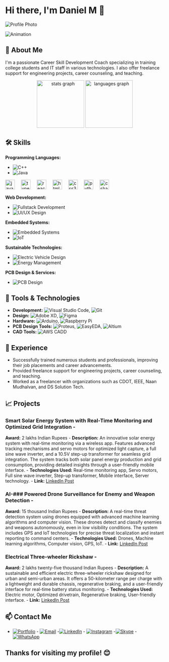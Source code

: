 # Hi there, I'm Daniel M 👋
![Profile Photo](https://drive.google.com/file/d/1RGOHpS9qLdDh_pm9COqBJwDvciFns7uA/view?usp=drive_link)

![Animation](https://media.giphy.com/media/3oEjI6SIIHBdRxXI40/giphy.gif)

## 🚀 About Me
I'm a passionate Career Skill Development Coach specializing in training college students and IT staff in various technologies. I also offer freelance support for engineering projects, career counseling, and teaching.

<div align="center">
  <img src="https://github-readme-stats.vercel.app/api?username=maurodesouza&hide_title=false&hide_rank=false&show_icons=true&include_all_commits=true&count_private=true&disable_animations=false&theme=dracula&locale=en&hide_border=false" height="150" alt="stats graph"  />
  <img src="https://github-readme-stats.vercel.app/api/top-langs?username=maurodesouza&locale=en&hide_title=false&layout=compact&card_width=320&langs_count=5&theme=dracula&hide_border=false" height="150" alt="languages graph"  />
</div>

## 🛠 Skills
**Programming Languages:**
- ![C++](https://img.shields.io/badge/C++-00599C?logo=cplusplus&logoColor=white)
- ![Java](https://img.shields.io/badge/Java-007396?logo=java&logoColor=white)

<div align="left">
  <img src="https://cdn.jsdelivr.net/gh/devicons/devicon/icons/javascript/javascript-original.svg" height="30" alt="javascript logo"  />
  <img width="12" />
  <img src="https://cdn.jsdelivr.net/gh/devicons/devicon/icons/typescript/typescript-original.svg" height="30" alt="typescript logo"  />
  <img width="12" />
  <img src="https://cdn.jsdelivr.net/gh/devicons/devicon/icons/react/react-original.svg" height="30" alt="react logo"  />
  <img width="12" />
  <img src="https://cdn.jsdelivr.net/gh/devicons/devicon/icons/html5/html5-original.svg" height="30" alt="html5 logo"  />
  <img width="12" />
  <img src="https://cdn.jsdelivr.net/gh/devicons/devicon/icons/css3/css3-original.svg" height="30" alt="css3 logo"  />
  <img width="12" />
  <img src="https://cdn.jsdelivr.net/gh/devicons/devicon/icons/python/python-original.svg" height="30" alt="python logo"  />
  <img width="12" />
  <img src="https://cdn.jsdelivr.net/gh/devicons/devicon/icons/csharp/csharp-original.svg" height="30" alt="csharp logo"  />
</div>


**Web Development:**
- ![Fullstack Development](https://img.shields.io/badge/Fullstack-20232A?logo=javascript&logoColor=61DAFB)
- ![UI/UX Design](https://img.shields.io/badge/UI/UX-61DAFB?logo=figma&logoColor=white)

**Embedded Systems:**
- ![Embedded Systems](https://img.shields.io/badge/Embedded_Systems-00979D?logo=arduino&logoColor=white)
- ![IoT](https://img.shields.io/badge/IoT-0078D4?logo=iot&logoColor=white)

**Sustainable Technologies:**
- ![Electric Vehicle Design](https://img.shields.io/badge/Electric_Vehicle_Design-FFA500?logo=ev&logoColor=white)
- ![Energy Management](https://img.shields.io/badge/Energy_Management-FFD700?logo=powerbi&logoColor=white)

**PCB Design & Services:**
- ![PCB Design](https://img.shields.io/badge/PCB_Design-006400?logo=circuitboard&logoColor=white)

## 🔧 Tools & Technologies
- **Development:** ![Visual Studio Code](https://img.shields.io/badge/Visual_Studio_Code-007ACC?logo=visualstudiocode&logoColor=white), ![Git](https://img.shields.io/badge/Git-F05032?logo=git&logoColor=white)
- **Design:** ![Adobe XD](https://img.shields.io/badge/Adobe_XD-FF61F6?logo=adobexd&logoColor=white), ![Figma](https://img.shields.io/badge/Figma-F24E1E?logo=figma&logoColor=white)
- **Hardware:** ![Arduino](https://img.shields.io/badge/Arduino-00979D?logo=arduino&logoColor=white), ![Raspberry Pi](https://img.shields.io/badge/Raspberry_Pi-A22846?logo=raspberrypi&logoColor=white)
- **PCB Design Tools:** ![Proteus](https://img.shields.io/badge/Proteus-007ACC?logo=proteus&logoColor=white), ![EasyEDA](https://img.shields.io/badge/EasyEDA-007ACC?logo=easyeda&logoColor=white), ![Altium](https://img.shields.io/badge/Altium-FFD700?logo=altium&logoColor=white)
- **CAD Tools:** ![AWS CADD](https://img.shields.io/badge/AWS_CADD-232F3E?logo=amazonaws&logoColor=white)

## 🌱 Experience
- Successfully trained numerous students and professionals, improving their job placements and career advancements.
- Provided freelance support for engineering projects, career counseling, and teaching.
- Worked as a freelancer with organizations such as CDOT, IEEE, Naan Mudhalvan, and DS Solution Tech.

## 📈 Projects
### Smart Solar Energy System with Real-Time Monitoring and Optimized Grid Integration -
**Award:** 2 lakhs Indian Rupees - 
**Description:** An innovative solar energy system with real-time monitoring via a wireless app. Features advanced tracking mechanisms and servo motors for optimized light capture, a full sine wave inverter, and a 10.5V step-up transformer for seamless grid integration. The system tracks both solar panel energy production and grid consumption, providing detailed insights through a user-friendly mobile interface. - **Technologies Used:** Real-time monitoring app, Servo motors, Full sine wave inverter, Step-up transformer, Mobile interface, Server technology. - 
**Link:** [LinkedIn Post](https://www.linkedin.com/posts/daniel-m-6514a3251_continuouslearning-sapcollaboration-dssolution￾activity-7192518526417395712-MEPU?utm_source=share&utm_medium=member_desktop) 
### AI-### Powered Drone Surveillance for Enemy and Weapon Detection - 
**Award:** 15 thousand Indian Rupees - 
**Description:** A real-time threat detection system using drones equipped with advanced machine learning algorithms and computer vision. These drones detect and classify enemies and weapons autonomously, even in low visibility conditions. The system includes GPS and IoT technologies for precise threat localization and instant reporting to command centers. - 
**Technologies Used:** Drones, Machine learning algorithms, Computer vision, GPS, IoT. - 
**Link:** [LinkedIn Post](https://www.linkedin.com/posts/daniel-m-6514a3251_innovation-on-display-ds-solution-tech-impressedactivity-7192513067102969856-5GS-?utm_source=share&utm_medium=member_desktop) 
### Electrical Three-wheeler Rickshaw - 
**Award:** 2 lakhs twenty-five thousand Indian Rupees - 
**Description:** A sustainable and efficient electric three-wheeler rickshaw designed for urban and semi-urban areas. It offers a 50-kilometer range per charge with a lightweight and durable chassis, regenerative braking, and a user-friendly interface for real-time battery status monitoring. - 
**Technologies Used:** Electric motor, Optimized drivetrain, Regenerative braking, User-friendly interface. - 
**Link:** [LinkedIn Post](https://www.linkedin.com/posts/daniel-m-6514a3251_finally-done-our-final-year-project-activity-7099557020952928256-eC4a?utm_source=share&utm_medium=member_desktop) 

## 📫 Contact Me
- [![Portfolio](https://img.shields.io/badge/Portfolio-000000?logo=github&logoColor=white)](https://mariadaniel2504.wixsite.com/mysite) - [![Email](https://img.shields.io/badge/Email-D14836?logo=gmail&logoColor=white)](mailto:mariadaniel2504@gmail.com) -[![LinkedIn](https://img.shields.io/badge/LinkedIn-0077B5?logo=linkedin&logoColor=white)](https://www.linkedin.com/in/daniel-m-6514a3251?utm_source=share&utm_campaign=share_via&utm_content=profile&utm_medium=android_app) - [![Instagram](https://img.shields.io/badge/Instagram-E4405F?logo=instagram&logoColor=white)](https://www.instagram.com/danie_l.2507/?igsh=MXdzejA1YjN3bDN5NA%3D%3D) -[![Skype](https://img.shields.io/badge/Skype-00AFF0?logo=skype&logoColor=white)](https://join.skype.com/invite/qrFyKEcqZMaz) - [![WhatsApp](https://img.shields.io/badge/WhatsApp-25D366?logo=whatsapp&logoColor=white)](https://api.whatsapp.com/send?phone=917550183639)

## Thanks for visiting my profile! 😊

